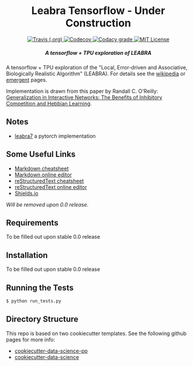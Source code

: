 <h1 align="center">Leabra Tensorflow - Under Construction</h1>
<!-- Pulled from the readme of pcdsdevices https://github.com/pcdshub/pcdsdevices -->

<!-- <p align="center"> -->
<!--   <a href="#motivation">Motivation</a> • -->
<!--   <a href="#installation">Installation</a> -->
<!-- </p> -->

<div align="center">
  <!-- Build Status -->
  <a href="https://travis-ci.org/apra93/leabra-tf">
  <img alt="Travis (.org)" src="https://img.shields.io/travis/apra93/leabra-tf.svg?logo=travis&style=flat-square">
  </a>
  
  <!-- Test Coverage -->
  <a href="https://codecov.io/gh/apra93/leabra-tf">
  <img alt="Codecov" src="https://img.shields.io/codecov/c/github/apra93/leabra-tf.svg?logo=codecov&style=flat-square">
  </a>
  
  <!-- Code Grade -->
  <a href="https://app.codacy.com/project/apra93/leabra-tf/dashboard">
  <img alt="Codacy grade" src="https://img.shields.io/codacy/grade/ee0d0724c19b416aa84b5ce297cbeaca.svg?logo=codacy&style=flat-square"> 
  </a>
  
  <!-- License -->
  <a href="https://github.com/apra93/leabra-tf/blob/master/LICENSE">
  <img alt="MIT License" src="https://img.shields.io/badge/license-MIT*-blue.svg?style=flat-square">
  </a>
  
</div>
  <!-- Add in a break between the badges and the next section. Will likely not be necessary if there is a header after this -->

<h5 align="center">A tensorflow + TPU exploration of LEABRA</h5>

A tensorflow + TPU exploration of the "Local, Error-driven and Associative,
Biologically Realistic Algorithm" (LEABRA). For details see the
[wikipedia](https://en.wikipedia.org/wiki/Leabra) or [emergent](https://grey.colorado.edu/emergent/index.php/Leabra) pages.

Implementation is drawn from this paper by Randall C. O'Reilly: 
[Generalization in Interactive Networks: The Benefits of Inhibitory Competition and Hebbian Learning](https://www.mitpressjournals.org/doi/10.1162/08997660152002834).

## Notes

-   [leabra7](https://github.com/cdgreenidge/leabra7) a pytorch implementation

## Some Useful Links

-   [Markdown cheatsheet](https://github.com/adam-p/markdown-here/wiki/Markdown-Cheatsheet)
-   [Markdown online editor](https://jbt.github.io/markdown-editor/)
-   [reStructuredText cheatsheet](https://github.com/ralsina/rst-cheatsheet/blob/master/rst-cheatsheet.rst)
-   [reStructuredText online editor](http://rst.ninjs.org/)
-   [Shields.io](https://shields.io/)

*Will be removed upon 0.0 release.*

## Requirements

To be filled out upon stable 0.0 release

## Installation

To be filled out upon stable 0.0 release

## Running the Tests

```bash
$ python run_tests.py
```

## Directory Structure

This repo is based on two cookiecutter templates. See the following github pages for more info:

-   [cookiecutter-data-science-pp](https://github.com/apra93/cookiecutter-data-science-pp)
-   [cookiecutter-data-science](https://github.com/drivendata/cookiecutter-data-science)

